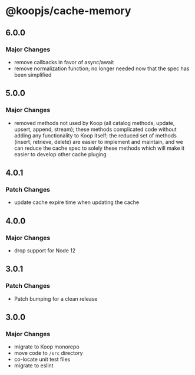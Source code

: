 # @koopjs/cache-memory

## 6.0.0

### Major Changes

- remove callbacks in favor of async/await
- remove normalization function; no longer needed now that the spec has been simplified

## 5.0.0

### Major Changes

- removed methods not used by Koop (all catalog methods, update, upsert, append, stream); these methods complicated code without adding any functionality to Koop itself; the reduced set of methods (insert, retrieve, delete) are easier to implement and maintain, and we can reduce the cache spec to solely these methods which will make it easier to develop other cache pluging

## 4.0.1

### Patch Changes

- update cache expire time when updating the cache

## 4.0.0

### Major Changes

- drop support for Node 12

## 3.0.1

### Patch Changes

- Patch bumping for a clean release

## 3.0.0

### Major Changes

- migrate to Koop monorepo
- move code to `/src` directory
- co-locate unit test files
- migrate to eslint
